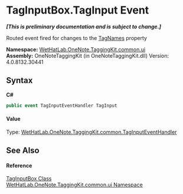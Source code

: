 # TagInputBox.TagInput Event
 _**\[This is preliminary documentation and is subject to change.\]**_

Routed event fired for changes to the <a href="14dfa579-b182-216f-3e18-8fcefe0150b2.md">TagNames</a> property

**Namespace:**&nbsp;<a href="043a9407-ac38-b3ac-7348-a6090af495ad.md">WetHatLab.OneNote.TaggingKit.common.ui</a><br />**Assembly:**&nbsp;OneNoteTaggingKit (in OneNoteTaggingKit.dll) Version: 4.0.8132.30441

## Syntax

**C#**<br />
``` C#
public event TagInputEventHandler TagInput
```


#### Value
Type: <a href="45033d25-e849-3276-6085-c2589af4d21e.md">WetHatLab.OneNote.TaggingKit.common.TagInputEventHandler</a>

## See Also


#### Reference
<a href="8c43e75b-07b3-f855-ea15-72dde6bb8e11.md">TagInputBox Class</a><br /><a href="043a9407-ac38-b3ac-7348-a6090af495ad.md">WetHatLab.OneNote.TaggingKit.common.ui Namespace</a><br />